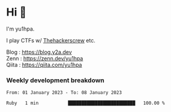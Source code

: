 # Hi 👋

I'm yu1hpa.

I play CTFs w/ [Thehackerscrew](https://www.thehackerscrew.team/) etc.

Blog : https://blog.y2a.dev  
Zenn : https://zenn.dev/yu1hpa  
Qiita : https://qiita.com/yu1hpa  

### Weekly development breakdown

<!--START_SECTION:waka-->

```text
From: 01 January 2023 - To: 08 January 2023

Ruby   1 min           █████████████████████████   100.00 %
```

<!--END_SECTION:waka-->

